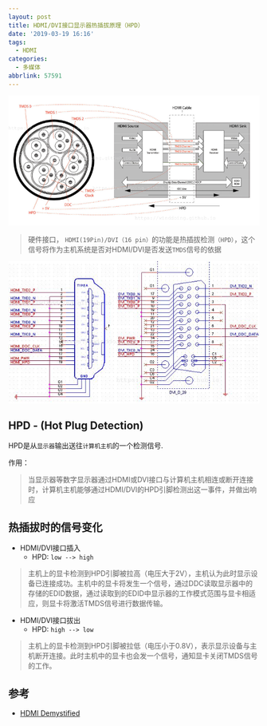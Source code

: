 ```yaml
---
layout: post
title: HDMI/DVI接口显示器热插拔原理（HPD）
date: '2019-03-19 16:16'
tags:
  - HDMI
categories:
  - 多媒体
abbrlink: 57591
---
```


![hdmi_cable_link](/images/2019/03/hdmi_cable_link.png)

> 硬件接口， `HDMI(19Pin)/DVI（16 pin）`的功能是热插拔检测`（HPD）`，这个信号将作为主机系统是否对HDMI/DVI是否发送`TMDS`信号的依据

<!--more-->
![hdmi_and_vdi_interface](/images/2019/03/hdmi_and_vdi_interface.png)


## HPD - (Hot Plug Detection)

HPD是从`显示器`输出送往`计算机主机`的一个检测信号.

作用：
> 当显示器等数字显示器通过HDMI或DVI接口与计算机主机相连或断开连接时，计算机主机能够通过HDMI/DVI的HPD引脚检测出这一事件，并做出响应


## 热插拔时的信号变化

- HDMI/DVI接口插入
  - HPD: `low --> high`

> 主机上的显卡检测到HPD引脚被拉高（电压大于2V），主机认为此时显示设备已连接成功。主机中的显卡将发生一个信号，通过DDC读取显示器中的存储的EDID数据，通过读取到的EDID中显示器的工作模式范围与显卡相适应，则显卡将激活TMDS信号进行数据传输。

- HDMI/DVI接口拔出
  - HPD: `high --> low`

> 主机上的显卡检测到HPD引脚被拉低（电压小于0.8V），表示显示设备与主机断开连接。此时主机中的显卡也会发一个信号，通知显卡关闭TMDS信号的工作。


## 参考

* [HDMI Demystified](https://www.fpga4fun.com/files/HDMI_Demystified_rev_1_02.pdf)
